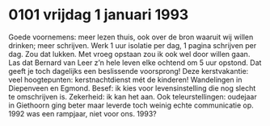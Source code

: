 # 0101 vrijdag 1 januari 1993
Goede voornemens: meer lezen thuis, ook over de bron waaruit wij willen drinken; meer schrijven. Werk 1 uur isolatie per dag, 1 pagina schrijven per dag. Zou dat lukken. Met vroeg opstaan zou ik ook wel door willen gaan. Las dat Bernard van Leer z’n hele leven elke ochtend om 5 uur opstond. Dat geeft je toch dagelijks een beslissende voorsprong! Deze kerstvakantie: veel hoogtepunten: kerstnachtdienst mét de kinderen! Wandelingen in Diepenveen en Egmond. Besef: ik kies voor levensinstelling die nog slecht te omschrijven is. Zekerheid: ik kan het aan. Ook teleurstellingen: oudejaar in Giethoorn ging beter maar leverde toch weinig echte communicatie op. 1992 was een rampjaar, niet voor ons. 1993?
